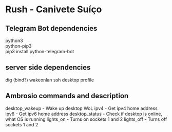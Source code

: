 # Rush - Canivete Suíço

## Telegram Bot dependencies
python3  
python-pip3  
pip3 install python-telegram-bot  

## server side dependencies
dig (bind?)
wakeonlan
ssh desktop profile

## Ambrosio commands and description
desktop_wakeup - Wake up desktop WoL
ipv4 - Get ipv4 home address
ipv6 - Get ipv6 home address
desktop_status - Check if desktop is online, what OS is running
lights_on - Turns on sockets 1 and 2
lights_off - Turns off sockets 1 and 2